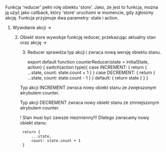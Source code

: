 Funkcja 'reducer' pełni rolę obiektu 'store'. Jako, że jest to funkcja, można ją użyć jako callback, który 'store' uruchomi w momencie, gdy zgłosimy akcję. Funkcja przyjmuje dwa parametry: state i action. 

1. Wywołanie akcji ->

    2. Obiekt store wywołuje funkcję reducer, przekazując aktualny stan oraz akcję ->

        3. Reducer sprawdza typ akcji i zwraca nową wersję obiektu stanu.

            export default function counterReducer(state = initialState, action) {
                switch(action.type){
                    case INCREMENT: {
                        return {
                            ...state,
                            count: state.count + 1
                        }
                    }
                    case DECREMENT: {
                        return {
                            ...state,
                            count: state.count - 1
                        }
                    }
                    default: {
                        return state
                    }
                }
            }

        Typ akcji INCREMENT zwraca nowy obiekt stanu ze zwiększonym atrybutem counter.

        Typ akcji DECREMENT zwraca nowy obiekt stanu ze zmniejszonym atrybutem counter.

        ! Stan musi być zawsze niezmienny!!! Dlatego zwracamy nowy obiekt stanu:

            return {
                ...state,
                count: state.count + 1
            }
